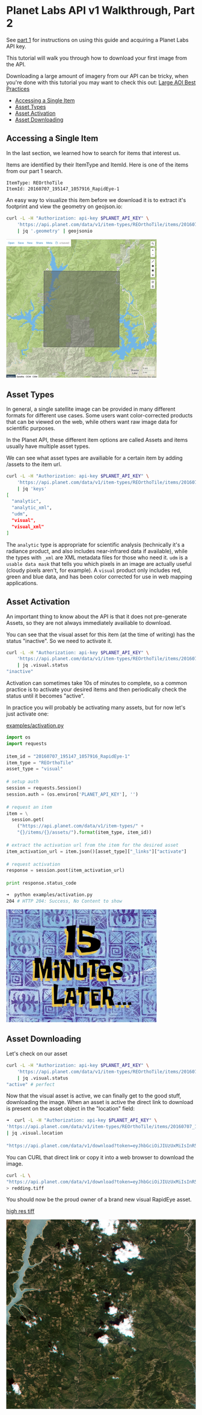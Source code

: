 # Planet Labs API v1 Walkthrough, Part 2

See [part 1](intro_part_1_search.md) for instructions on using this guide and acquiring a Planet Labs API key.

This tutorial will walk you through how to download your first image from the API. 

Downloading a large amount of imagery from our API can be tricky, when you're done with this tutorial you may want to check this out: [Large AOI Best Practices](large_aoi_best_practices.md)

* [Accessing a Single Item](#single)
* [Asset Types](#types)
* [Asset Activation](#activate)
* [Asset Downloading](#download)


<a name="single"></a>
## Accessing a Single Item
In the last section, we learned how to search for items that interest us. 

Items are identified by their ItemType and ItemId. Here is one of the items from our part 1 search.

```
ItemType: REOrthoTile
ItemId: 20160707_195147_1057916_RapidEye-1
```

An easy way to visualize this item before we download it is to extract it's footprint and view the geometry on geojson.io:

```sh
curl -L -H "Authorization: api-key $PLANET_API_KEY" \
    'https://api.planet.com/data/v1/item-types/REOrthoTile/items/20160707_195147_1057916_RapidEye-1' \
    | jq '.geometry' | geojsonio
```

<img src="../images/geojson3.png" style="width: 400px;"/>


<a name="types"></a>
## Asset Types

In general, a single satellite image can be provided in many different formats for different use cases. Some users want color-corrected products that can be viewed on the web, while others want raw image data for scientific purposes.

In the Planet API, these different item options are called Assets and items usually have multiple asset types.

We can see what asset types are availiable for a certain item by adding /assets to the item url.

```sh
curl -L -H "Authorization: api-key $PLANET_API_KEY" \
    'https://api.planet.com/data/v1/item-types/REOrthoTile/items/20160707_195147_1057916_RapidEye-1/assets' \
    | jq 'keys'
[
  "analytic",
  "analytic_xml",
  "udm",
  "visual",
  "visual_xml"
]
```

The `analytic` type is appropriate for scientific analysis (technically it's a radiance product, and also includes near-infrared data if available), while the types with `_xml` are XML metadata files for those who need it. `udm` is a `usable data mask` that tells you which pixels in an image are actually useful (cloudy pixels aren't, for example). A `visual` product only includes red, green and blue data, and has been color corrected for use in web mapping applications.

<a name="activate"></a>
## Asset Activation

An important thing to know about the API is that it does not pre-generate Assets, so they are not always immediately availiable to download. 

You can see that the visual asset for this item (at the time of writing) has the status "inactive". So we need to activate it.


```sh
curl -L -H "Authorization: api-key $PLANET_API_KEY" \
    'https://api.planet.com/data/v1/item-types/REOrthoTile/items/20160707_195147_1057916_RapidEye-1/assets/' \
    | jq .visual.status
"inactive"
```

Activation can sometimes take 10s of minutes to complete, so a common practice is to activate your desired items and then periodically check the status until it becomes "active".

In practice you will probably be activating many assets, but for now let's just activate one:

[examples/activation.py](../examples/activation.py)

```python
import os
import requests

item_id = "20160707_195147_1057916_RapidEye-1"
item_type = "REOrthoTile"
asset_type = "visual"

# setup auth
session = requests.Session()
session.auth = (os.environ['PLANET_API_KEY'], '')

# request an item
item = \
  session.get(
    ("https://api.planet.com/data/v1/item-types/" +
    "{}/items/{}/assets/").format(item_type, item_id))

# extract the activation url from the item for the desired asset
item_activation_url = item.json()[asset_type]["_links"]["activate"]

# request activation
response = session.post(item_activation_url)

print response.status_code

```

```sh
➜  python examples/activation.py
204 # HTTP 204: Success, No Content to show
```

<img src="../images/15_minutes_later.jpg" style="width: 400px;"/>


<a name="download"></a>
## Asset Downloading 

Let's check on our asset

```sh
curl -L -H "Authorization: api-key $PLANET_API_KEY" \
    'https://api.planet.com/data/v1/item-types/REOrthoTile/items/20160707_195147_1057916_RapidEye-1/assets/' \
    | jq .visual.status
"active" # perfect
```

Now that the visual asset is active, we can finally get to the good stuff, downloading the image. When an asset is active the direct link to download is present on the asset object in the "location" field:

```sh
➜  curl -L -H "Authorization: api-key $PLANET_API_KEY" \
'https://api.planet.com/data/v1/item-types/REOrthoTile/items/20160707_195147_1057916_RapidEye-1/assets/' \
| jq .visual.location

"https://api.planet.com/data/v1/download?token=eyJhbGciOiJIUzUxMiIsInR5cCI6IkpXVCJ9.eyJzdWIiOiJwUDNCNU9aYVFKUnN2WGsydmF3UVpLL2ZWci9DZWk0bG82OGJuT2NRR2laZ01EcFBTUnpsSWdHNGlZM2R5YTZWQ2xHdDROeFBka29Kb295a1BvdktPUT09IiwiaXRlbV90eXBlX2lkIjoiUkVPcnRob1RpbGUiLCJ0b2tlbl90eXBlIjoidHlwZWQtaXRlbSIsImV4cCI6MTQ3Mzc1MDczOCwiaXRlbV9pZCI6IjIwMTYwNzA3XzE5NTE0N18xMDU3OTE2X1JhcGlkRXllLTEiLCJhc3NldF90eXBlIjoidmlzdWFsIn0.lhRgqIggvnRoCgUVX3hgaNYDQIdU09wVaImxv3a_vuGjfzC7_OteYeViboeiZYBH2_eMdWT5ZWDz2BZiAWkXlQ"
```

You can CURL that direct link or copy it into a web browser to download the image.

```sh
curl -L \
"https://api.planet.com/data/v1/download?token=eyJhbGciOiJIUzUxMiIsInR5cCI6IkpXVCJ9.eyJzdWIiOiJwUDNCNU9aYVFKUnN2WGsydmF3UVpLL2ZWci9DZWk0bG82OGJuT2NRR2laZ01EcFBTUnpsSWdHNGlZM2R5YTZWQ2xHdDROeFBka29Kb295a1BvdktPUT09IiwiaXRlbV90eXBlX2lkIjoiUkVPcnRob1RpbGUiLCJ0b2tlbl90eXBlIjoidHlwZWQtaXRlbSIsImV4cCI6MTQ3Mzc1MDczOCwiaXRlbV9pZCI6IjIwMTYwNzA3XzE5NTE0N18xMDU3OTE2X1JhcGlkRXllLTEiLCJhc3NldF90eXBlIjoidmlzdWFsIn0.lhRgqIggvnRoCgUVX3hgaNYDQIdU09wVaImxv3a_vuGjfzC7_OteYeViboeiZYBH2_eMdWT5ZWDz2BZiAWkXlQ" \
> redding.tiff
```

You should now be the proud owner of a brand new visual RapidEye asset.

[high res tiff](../images/redding1.tiff)

![](../images/redding1.jpg)
